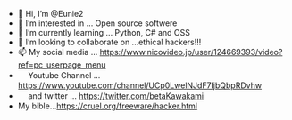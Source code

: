 - 👋 Hi, I’m @Eunie2
- 👀 I’m interested in ... Open source softwere
- 🌱 I’m currently learning ... Python, C# and OSS
- 💞️ I’m looking to collaborate on ...ethical hackers!!!
- 📫 My social media  ... https://www.nicovideo.jp/user/124669393/video?ref=pc_userpage_menu
-  　 Youtube Channel  ... https://www.youtube.com/channel/UCp0LwelNJdF7IjbQbpRDvhw
-  　 and  twitter     ... https://twitter.com/betaKawakami 
- My bible...https://cruel.org/freeware/hacker.html

<!---
Eunie2/Eunie2 is a ✨ special ✨ repository because its `README.md` (this file) appears on your GitHub profile.
You can click the Preview link to take a look at your changes.
--->
